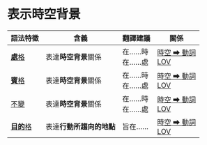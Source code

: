 # 表示時空背景

|語法特徵|含義|翻譯建議|關係|
|-|-|-|-|
|[**處**格](https://assets-hk.wikipali.org/pali-handbook/zh-Hans/declension/loc.html)|表達**時空背景**關係|在……時<br>在……處|[時空 ➡ 動詞<br>LOV](https://assets-hk.wikipali.org/pali-handbook/zh-Hans/basic-relation/loc/loc-lov.html)|
|[**賓**格](https://assets-hk.wikipali.org/pali-handbook/zh-Hans/declension/acc.html#%E8%BF%9B%E9%98%B6%E7%94%A8%E6%B3%95)|表達**時空背景**關係|在……時<br>在……處|[時空 ➡ 動詞<br>LOV](https://assets-hk.wikipali.org/pali-handbook/zh-Hans/basic-relation/loc/loc-lov.html)|
|[不變]()|表達**時空背景**關係|在……時<br>在……處|[時空 ➡ 動詞<br>LOV](https://assets-hk.wikipali.org/pali-handbook/zh-Hans/basic-relation/loc/loc-lov.html)|
|[**目的**格](https://assets-hk.wikipali.org/pali-handbook/zh-Hans/declension/acc.html#%E8%BF%9B%E9%98%B6%E7%94%A8%E6%B3%95)|表達**行動所趨向的地點**|旨在……|[時空 ➡ 動詞<br>LOV](https://assets-hk.wikipali.org/pali-handbook/zh-Hans/basic-relation/loc/dat-lov.html)|
